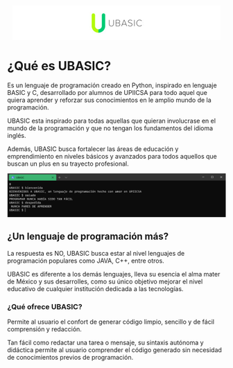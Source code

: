 <div align="center"> 
  <img src="icons/logo_size.jpg" with="200%">
</div>

# ¿Qué es UBASIC?
<div text-align: justify>
Es un lenguaje de programación creado en Python, inspirado en lenguaje BASIC y C, desarrollado por alumnos de UPIICSA para todo aquel que quiera aprender y reforzar sus conocimientos en le amplio mundo de la programación.

UBASIC esta inspirado para todas aquellas que quieran involucrase en el mundo de la programación y que no tengan los fundamentos del idioma inglés.

Además, UBASIC busca fortalecer las áreas de educación y emprendimiento en niveles básicos y avanzados para todos aquellos que buscan un plus en su trayecto profesional.

</div>
<div align="center"> 
  <img src="icons/1.png">
</div>

## ¿Un lenguaje de programación más?

<div text-align: justify>
<p>
La respuesta es NO, UBASIC busca estar al nivel lenguajes de programación populares como JAVA, C++, entre otros. 

UBASIC es diferente a los demás lenguajes, lleva su esencia el alma mater de México y sus desarrolles, como su único objetivo mejorar el nivel educativo de cualquier institución dedicada a las tecnologías.
</p>
</div>

### ¿Qué ofrece UBASIC?
<div text-align: justify>
<p>
Permite al usuario el confort de generar código limpio, sencillo y de fácil comprensión y redacción.

Tan fácil como redactar una tarea o mensaje, su sintaxis autónoma y didáctica permite al usuario comprender el código generado sin necesidad de conocimientos previos de programación.
</p>
</div>